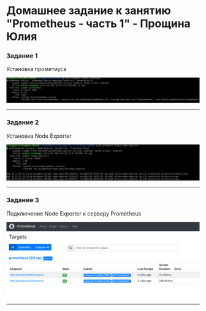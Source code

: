 # Домашнее задание к занятию "Prometheus - часть 1" - Прощина Юлия

### Задание 1

Установка прометиуса

![Шаблон](https://github.com/JulianP-P/sys-homework/blob/prometheus-part1/img/img1.png)


---

### Задание 2

Установка Node Exporter

![Aгенты подключены к серверу](https://github.com/JulianP-P/sys-homework/blob/prometheus-part1/img/img2.png)

---

### Задание 3

Подключение Node Exporter к серверу Prometheus

![Дашборд](https://github.com/JulianP-P/sys-homework/blob/prometheus-part1/img/img3.png)

---

